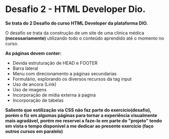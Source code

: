 # Desafio 2 - HTML Developer Dio.

**Se trata do 2 Desafio do curso HTML Developer da plataforma DIO.**

O desafio se trata da construção de um site de uma clínica médica **(necessariamente)** utilizando 
todo o conteúdo aprendido até o momento no curso. 

**As páginas devem conter:**
  - Devida estruturação de HEAD e FOOTER
  - Barra lateral
  - Menu com direcionamento a páginas secundarias 
  - Formulário, explorando os diversos recursos da tag input 
  - Uso de ancora (Link)
  - Uso de imagens
  - Incorporação de mídia externa à pagina
  - Incorporação de tabelas

**Saliento que estilização via CSS não faz parte do exercício(desafio), porém o fiz em algumas páginas
para tornar a experiência visualmente mais agradável, porém me reservei a faze-lo em parte do "projeto"
tendo em vista o tempo disponível a me dedicar ao presente exercício (faço outros cursos em paralelo)**
